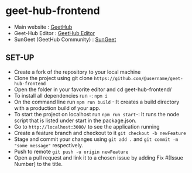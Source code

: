 # geet-hub-frontend

* Main website : [GeetHub](https://geethub.netlify.com)
* Geet-Hub Editor : [GeetHub Editor](https://geethub-editor.netlify.com)
* SunGeet (GeetHub Community) : [SunGeet](https://sungeet.netlify.com)

## SET-UP
* Create a fork of the repository to your local machine
* Clone the project using git clone `https://github.com/@username/geet-hub-frontend`
* Open the folder in your favorite editor and cd geet-hub-frontend/
* To install all dependencies run -: `npm i`
* On the command line run `npm run build` -:It creates a build directory with a production build of your app.
* To start the project on localhost run `npm run start`-: It runs the node script that is listed under start in the package.json. 
* Go to `http://localhost:3000/` to see the application running
* Create a feature branch and checkout to it `git checkout -b newFeature`
* Stage and commit your changes using `git add .` and  `git commit -m "some message"` respectively.
* Push to remote `git push -u origin newFeature`
* Open a pull request and link it to a chosen issue by adding Fix #[Issue Number] to the title.

